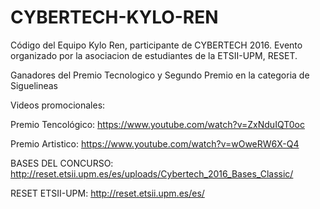 # CYBERTECH-KYLO-REN

Código del Equipo Kylo Ren, participante de CYBERTECH 2016.
Evento organizado por la asociacion de estudiantes de la  ETSII-UPM, RESET. 

Ganadores del Premio Tecnologico y Segundo Premio en la categoria de Siguelineas

Videos promocionales:

Premio Tencológico:
https://www.youtube.com/watch?v=ZxNduIQT0oc

Premio Artistico:
https://www.youtube.com/watch?v=wOweRW6X-Q4


BASES DEL CONCURSO:
http://reset.etsii.upm.es/es/uploads/Cybertech_2016_Bases_Classic/

RESET ETSII-UPM:
http://reset.etsii.upm.es/es/
